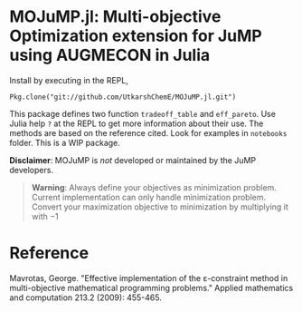 # MOJuMP.jl: Multi-objective Optimization extension for JuMP using AUGMECON in Julia

Install by executing in the REPL,

`Pkg.clone("git://github.com/UtkarshChemE/MOJuMP.jl.git")`

This package defines two function `tradeoff_table` and `eff_pareto`. Use Julia help `?` at the REPL to get more information about their use. The methods are based on the reference cited. Look for examples in `notebooks` folder. This is a WIP package.

**Disclaimer**: MOJuMP is *not* developed or maintained by the JuMP developers.

> **Warning**: Always define your objectives as minimization problem. Current implementation can only handle minimization problem. Convert your maximization objective to minimization by multiplying it with $-1$

# Reference
Mavrotas, George. "Effective implementation of the ε-constraint method in multi-objective mathematical programming problems." Applied mathematics and computation 213.2 (2009): 455-465.

